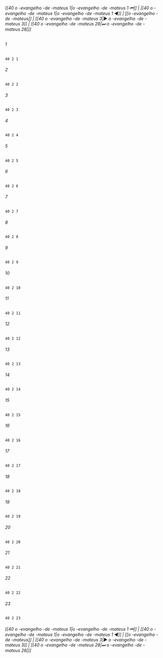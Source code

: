 
###### [[40 o -evangelho -de -mateus 1|o -evangelho -de -mateus 1 ⏮]] | [[40 o -evangelho -de -mateus 1|o -evangelho -de -mateus 1 ◀]] | [[o -evangelho -de -mateus]] | [[40 o -evangelho -de -mateus 3|▶ o -evangelho -de -mateus 3]] | [[40 o -evangelho -de -mateus 28|⏭ o -evangelho -de -mateus 28|]]

###### 1
``` verse
40 2 1 
```
###### 2
``` verse
40 2 2 
```
###### 3
``` verse
40 2 3 
```
###### 4
``` verse
40 2 4 
```
###### 5
``` verse
40 2 5 
```
###### 6
``` verse
40 2 6 
```
###### 7
``` verse
40 2 7 
```
###### 8
``` verse
40 2 8 
```
###### 9
``` verse
40 2 9 
```
###### 10
``` verse
40 2 10 
```
###### 11
``` verse
40 2 11 
```
###### 12
``` verse
40 2 12 
```
###### 13
``` verse
40 2 13 
```
###### 14
``` verse
40 2 14 
```
###### 15
``` verse
40 2 15 
```
###### 16
``` verse
40 2 16 
```
###### 17
``` verse
40 2 17 
```
###### 18
``` verse
40 2 18 
```
###### 19
``` verse
40 2 19 
```
###### 20
``` verse
40 2 20 
```
###### 21
``` verse
40 2 21 
```
###### 22
``` verse
40 2 22 
```
###### 23
``` verse
40 2 23 
```

###### [[40 o -evangelho -de -mateus 1|o -evangelho -de -mateus 1 ⏮]] | [[40 o -evangelho -de -mateus 1|o -evangelho -de -mateus 1 ◀]] | [[o -evangelho -de -mateus]] | [[40 o -evangelho -de -mateus 3|▶ o -evangelho -de -mateus 3]] | [[40 o -evangelho -de -mateus 28|⏭ o -evangelho -de -mateus 28|]]

